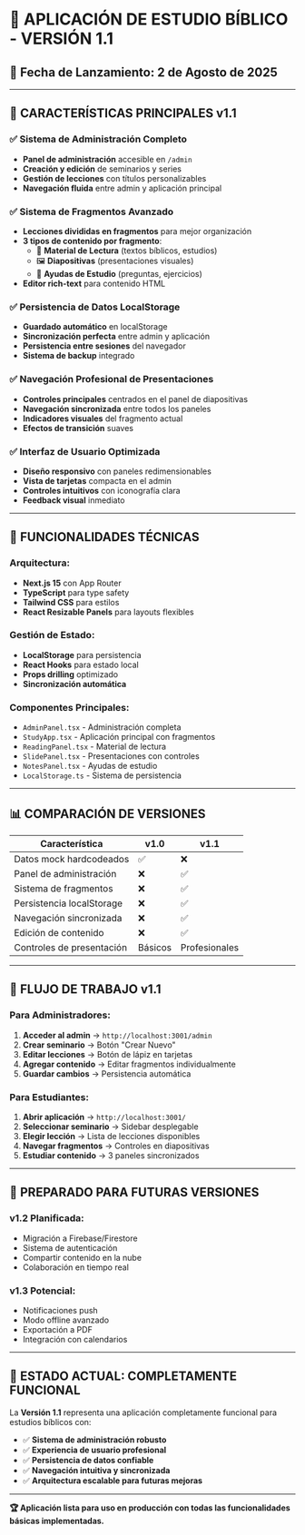 # 🎉 APLICACIÓN DE ESTUDIO BÍBLICO - VERSIÓN 1.1

## 📅 **Fecha de Lanzamiento: 2 de Agosto de 2025**

---

## 🚀 **CARACTERÍSTICAS PRINCIPALES v1.1**

### ✅ **Sistema de Administración Completo**
- **Panel de administración** accesible en `/admin`
- **Creación y edición** de seminarios y series
- **Gestión de lecciones** con títulos personalizables
- **Navegación fluida** entre admin y aplicación principal

### ✅ **Sistema de Fragmentos Avanzado**
- **Lecciones divididas en fragmentos** para mejor organización
- **3 tipos de contenido por fragmento**:
  - 📖 **Material de Lectura** (textos bíblicos, estudios)
  - 🖼️ **Diapositivas** (presentaciones visuales)
  - 📝 **Ayudas de Estudio** (preguntas, ejercicios)
- **Editor rich-text** para contenido HTML

### ✅ **Persistencia de Datos LocalStorage**
- **Guardado automático** en localStorage
- **Sincronización perfecta** entre admin y aplicación
- **Persistencia entre sesiones** del navegador
- **Sistema de backup** integrado

### ✅ **Navegación Profesional de Presentaciones**
- **Controles principales** centrados en el panel de diapositivas
- **Navegación sincronizada** entre todos los paneles
- **Indicadores visuales** del fragmento actual
- **Efectos de transición** suaves

### ✅ **Interfaz de Usuario Optimizada**
- **Diseño responsivo** con paneles redimensionables
- **Vista de tarjetas** compacta en el admin
- **Controles intuitivos** con iconografía clara
- **Feedback visual** inmediato

---

## 🔧 **FUNCIONALIDADES TÉCNICAS**

### **Arquitectura:**
- **Next.js 15** con App Router
- **TypeScript** para type safety
- **Tailwind CSS** para estilos
- **React Resizable Panels** para layouts flexibles

### **Gestión de Estado:**
- **LocalStorage** para persistencia
- **React Hooks** para estado local
- **Props drilling** optimizado
- **Sincronización automática**

### **Componentes Principales:**
- `AdminPanel.tsx` - Administración completa
- `StudyApp.tsx` - Aplicación principal con fragmentos
- `ReadingPanel.tsx` - Material de lectura
- `SlidePanel.tsx` - Presentaciones con controles
- `NotesPanel.tsx` - Ayudas de estudio
- `LocalStorage.ts` - Sistema de persistencia

---

## 📊 **COMPARACIÓN DE VERSIONES**

| Característica | v1.0 | v1.1 |
|---|---|---|
| Datos mock hardcodeados | ✅ | ❌ |
| Panel de administración | ❌ | ✅ |
| Sistema de fragmentos | ❌ | ✅ |
| Persistencia localStorage | ❌ | ✅ |
| Navegación sincronizada | ❌ | ✅ |
| Edición de contenido | ❌ | ✅ |
| Controles de presentación | Básicos | Profesionales |

---

## 🎯 **FLUJO DE TRABAJO v1.1**

### **Para Administradores:**
1. **Acceder al admin** → `http://localhost:3001/admin`
2. **Crear seminario** → Botón "Crear Nuevo"
3. **Editar lecciones** → Botón de lápiz en tarjetas
4. **Agregar contenido** → Editar fragmentos individualmente
5. **Guardar cambios** → Persistencia automática

### **Para Estudiantes:**
1. **Abrir aplicación** → `http://localhost:3001/`
2. **Seleccionar seminario** → Sidebar desplegable
3. **Elegir lección** → Lista de lecciones disponibles
4. **Navegar fragmentos** → Controles en diapositivas
5. **Estudiar contenido** → 3 paneles sincronizados

---

## 🔮 **PREPARADO PARA FUTURAS VERSIONES**

### **v1.2 Planificada:**
- Migración a Firebase/Firestore
- Sistema de autenticación
- Compartir contenido en la nube
- Colaboración en tiempo real

### **v1.3 Potencial:**
- Notificaciones push
- Modo offline avanzado
- Exportación a PDF
- Integración con calendarios

---

## 🎊 **ESTADO ACTUAL: COMPLETAMENTE FUNCIONAL**

La **Versión 1.1** representa una aplicación completamente funcional para estudios bíblicos con:
- ✅ **Sistema de administración robusto**
- ✅ **Experiencia de usuario profesional**
- ✅ **Persistencia de datos confiable**
- ✅ **Navegación intuitiva y sincronizada**
- ✅ **Arquitectura escalable para futuras mejoras**

---

**🏆 Aplicación lista para uso en producción con todas las funcionalidades básicas implementadas.**
